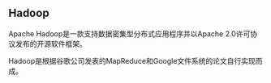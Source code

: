 
## Hadoop


Apache Hadoop是一款支持数据密集型分布式应用程序并以Apache 2.0许可协议发布的开源软件框架。

Hadoop是根据谷歌公司发表的MapReduce和Google文件系统的论文自行实现而成。
